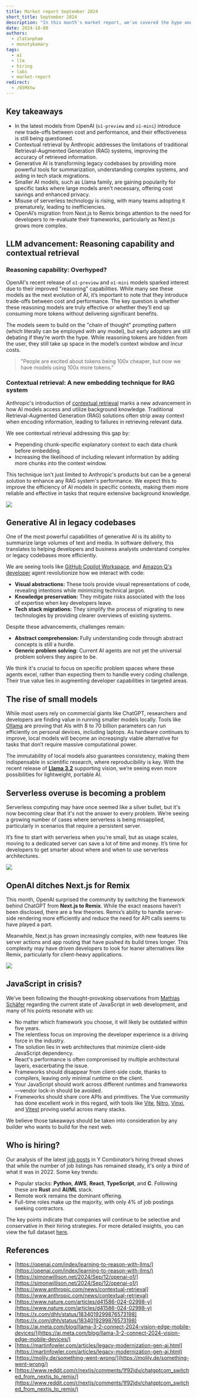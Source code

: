 ```yaml
---
title: Market report September 2024
short_title: September 2024
description: "In this month's market report, we've covered the hype and skepticism around OpenAI's reasoning models, the quiet rise of lightweight AI, the misuse of serverless, and the shakeup in web frameworks."
date: 2024-10-08
authors:
  - zlatanpham
  - monotykamary
tags:
  - ai
  - llm
  - hiring
  - labs
  - market-report
redirect:
  - /85MXtw
---
```


## Key takeaways

- In the latest models from OpenAI (`o1-preview` and `o1-mini`) introduce new trade-offs between cost and performance, and their effectiveness is still being questioned.
- Contextual retrieval by Anthropic addresses the limitations of traditional Retrieval-Augmented Generation (RAG) systems, improving the accuracy of retrieved information.
- Generative AI is transforming legacy codebases by providing more powerful tools for summarization, understanding complex systems, and aiding in tech stack migrations.
- Smaller AI models, such as Llama family, are gaining popularity for specific tasks where large models aren't necessary, offering cost savings and enhanced privacy.
- Misuse of serverless technology is rising, with many teams adopting it prematurely, leading to inefficiencies.
- OpenAI’s migration from Next.js to Remix brings attention to the need for developers to re-evaluate their frameworks, particularly as Next.js grows more complex.

## LLM advancement: Reasoning capability and contextual retrieval

### Reasoning capability: Overhyped?

OpenAI's recent release of `o1-preview` and `o1-mini` models sparked interest due to their improved "reasoning" capabilities. While many see these models as the next evolution of AI, it’s important to note that they introduce trade-offs between cost and performance. The key question is whether these reasoning models are truly effective or whether they’ll end up consuming more tokens without delivering significant benefits.

The models seem to build on the "chain of thought" prompting pattern (which literally can be employed with any model), but early adopters are still debating if they’re worth the hype. While reasoning tokens are hidden from the user, they still take up space in the model’s context window and incur costs.

> "People are excited about tokens being 100x cheaper, but now we have models using 100x more tokens."

### Contextual retrieval: A new embedding technique for RAG system

Anthropic's introduction of [contextual retrieval](https://www.anthropic.com/news/contextual-retrieval) marks a new advancement in how AI models access and utilize background knowledge. Traditional Retrieval-Augmented Generation (RAG) solutions often strip away context when encoding information, leading to failures in retrieving relevant data.

We see contextual retrieval addressing this gap by:

- Prepending chunk-specific explanatory context to each data chunk before embedding.
- Increasing the likelihood of including relevant information by adding more chunks into the context window.

This technique isn't just limited to Anthropic's products but can be a general solution to enhance any RAG system's performance. We expect this to improve the efficiency of AI models in specific contexts, making them more reliable and effective in tasks that require extensive background knowledge.

![](assets/market-report-sept-2024-20241008180331830.webp)

## Generative AI in legacy codebases

One of the most powerful capabilities of generative AI is its ability to summarize large volumes of text and media. In software delivery, this translates to helping developers and business analysts understand complex or legacy codebases more efficiently.

We are seeing tools like [GitHub Copilot Workspace](https://githubnext.com/projects/copilot-workspace), and [Amazon Q's developer](https://aws.amazon.com/q/developer/) agent revolutionize how we interact with code:

- **Visual abstractions:** These tools provide visual representations of code, revealing intentions while minimizing technical jargon.
- **Knowledge preservation:** They mitigate risks associated with the loss of expertise when key developers leave.
- **Tech stack migrations:** They simplify the process of migrating to new technologies by providing clearer overviews of existing systems.

Despite these advancements, challenges remain:

- **Abstract comprehension:** Fully understanding code through abstract concepts is still a hurdle.
- **Generic problem solving:** Current AI agents are not yet the universal problem solvers they aspire to be.

We think it's crucial to focus on specific problem spaces where these agents excel, rather than expecting them to handle every coding challenge. Their true value lies in augmenting developer capabilities in targeted areas.

## The rise of small models

While most users rely on commercial giants like ChatGPT, researchers and developers are finding value in running smaller models locally. Tools like [Ollama](https://ollama.com/) are proving that AIs with 8 to 70 billion parameters can run efficiently on personal devices, including laptops. As hardware continues to improve, local models will become an increasingly viable alternative for tasks that don’t require massive computational power.

The immutability of local models also guarantees consistency, making them indispensable in scientific research, where reproducibility is key. With the recent release of [**Llama 3.2**](https://ai.meta.com/blog/llama-3-2-connect-2024-vision-edge-mobile-devices/) supporting vision, we’re seeing even more possibilities for lightweight, portable AI.

## Serverless overuse is becoming a problem

Serverless computing may have once seemed like a silver bullet, but it's now becoming clear that it's not the answer to every problem. We’re seeing a growing number of cases where serverless is being misapplied, particularly in scenarios that require a persistent server.

It’s fine to start with serverless when you're small, but as usage scales, moving to a dedicated server can save a lot of time and money. It’s time for developers to get smarter about where and when to use serverless architectures.

![](assets/market-report-sept-2024-20241008180500405.webp)

## OpenAI ditches Next.js for Remix

This month, OpenAI surprised the community by switching the framework behind ChatGPT from **Next.js to Remix**. While the exact reasons haven’t been disclosed, there are a few theories. Remix’s ability to handle server-side rendering more efficiently and reduce the need for API calls seems to have played a part.

Meanwhile, Next.js has grown increasingly complex, with new features like server actions and app routing that have pushed its build times longer. This complexity may have driven developers to look for leaner alternatives like Remix, particularly for client-heavy applications.

![](assets/market-report-sept-2024-20241008180546529.webp)

## JavaScript in crisis?

We’ve been following the thought-provoking observations from [Mathias Schäfer](https://molily.de/something-went-wrong/) regarding the current state of JavaScript in web development, and many of his points resonate with us:

- No matter which framework you choose, it will likely be outdated within five years.
- The relentless focus on improving the developer experience is a driving force in the industry.
- The solution lies in web architectures that minimize client-side JavaScript dependency.
- React's performance is often compromised by multiple architectural layers, exacerbating the issue.
- Frameworks should disappear from client-side code, thanks to compilers, leaving only minimal runtime on the client.
- Your JavaScript should work across different runtimes and frameworks—vendor lock-in should be avoided.
- Frameworks should share core APIs and primitives. The Vue community has done excellent work in this regard, with tools like [Vite](https://vitejs.dev/), [Nitro](https://nitro.unjs.io/), [Vinxi](https://github.com/nksaraf/vinxi), and [Vitest](https://vitest.dev/) proving useful across many stacks.

We believe those takeaways should be taken into consideration by any builder who wants to build for the next web.

## Who is hiring?

Our analysis of the latest [job posts](https://news.ycombinator.com/item?id=41425910) in Y Combinator’s hiring thread shows that while the number of job listings has remained steady, it's only a third of what it was in 2022. Some key trends:

- Popular stacks: **Python**, **AWS**, **React**, **TypeScript**, and **C**. Following these are **Rust** and **AI/ML** stack.
- Remote work remains the dominant offering.
- Full-time roles make up the majority, with only 4% of job postings seeking contractors.

The key points indicate that companies will continue to be selective and conservative in their hiring strategies. For more detailed insights, you can view the full dataset [here](https://docs.google.com/spreadsheets/d/1HKOd5-xy5rvsHgJjTbNkGmcoubdL0oVPt10fwC1iB0M).

## References

- [https://openai.com/index/learning-to-reason-with-llms/](https://openai.com/index/learning-to-reason-with-llms/)
- [https://simonwillison.net/2024/Sep/12/openai-o1/](https://simonwillison.net/2024/Sep/12/openai-o1/)
- [https://www.anthropic.com/news/contextual-retrieval](https://www.anthropic.com/news/contextual-retrieval)
- [https://www.nature.com/articles/d41586-024-02998-y](https://www.nature.com/articles/d41586-024-02998-y)
- [https://x.com/dhh/status/1834019299876573198](https://x.com/dhh/status/1834019299876573198)
- [https://ai.meta.com/blog/llama-3-2-connect-2024-vision-edge-mobile-devices/](https://ai.meta.com/blog/llama-3-2-connect-2024-vision-edge-mobile-devices/)
- [https://martinfowler.com/articles/legacy-modernization-gen-ai.html](https://martinfowler.com/articles/legacy-modernization-gen-ai.html)
- [https://molily.de/something-went-wrong/](https://molily.de/something-went-wrong/)
- [https://www.reddit.com/r/nextjs/comments/1f92jdv/chatgptcom_switched_from_nextjs_to_remix/](https://www.reddit.com/r/nextjs/comments/1f92jdv/chatgptcom_switched_from_nextjs_to_remix/)
